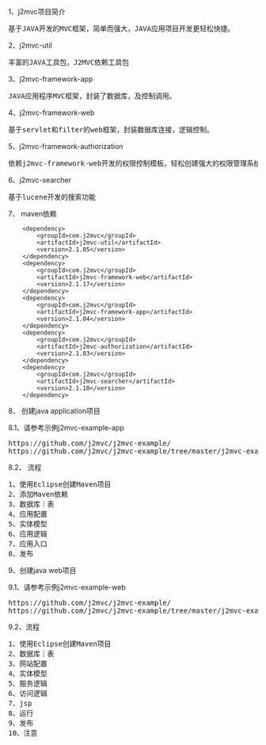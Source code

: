 1、j2mvc项目简介
<pre>
基于JAVA开发的MVC框架，简单而强大，JAVA应用项目开发更轻松快捷。
</pre>

2、j2mvc-util
<pre>
丰富的JAVA工具包，J2MVC依赖工具包
</pre>

3、j2mvc-framework-app
<pre>
JAVA应用程序MVC框架，封装了数据库，及控制调用。
</pre>

4、j2mvc-framework-web
<pre>
基于servlet和filter的web框架，封装数据库连接，逻辑控制。
</pre>

5、j2mvc-framework-authorization
<pre>
依赖j2mvc-framework-web开发的权限控制模板，轻松创建强大的权限管理系统
</pre>

6、j2mvc-searcher
<pre>
基于lucene开发的搜索功能
</pre>

7、 maven依赖

		<dependency>
			<groupId>com.j2mvc</groupId>
			<artifactId>j2mvc-util</artifactId>
			<version>2.1.05</version>
		</dependency>
		<dependency>
			<groupId>com.j2mvc</groupId>
			<artifactId>j2mvc-framework-web</artifactId>
			<version>2.1.17</version>
		</dependency>
		<dependency>
			<groupId>com.j2mvc</groupId>
			<artifactId>j2mvc-framework-app</artifactId>
			<version>2.1.04</version>
		</dependency>
		<dependency>
			<groupId>com.j2mvc</groupId>
			<artifactId>j2mvc-authorization</artifactId>
			<version>2.1.03</version>
		</dependency>
		<dependency>
			<groupId>com.j2mvc</groupId>
			<artifactId>j2mvc-searcher</artifactId>
			<version>2.1.10</version>
		</dependency>

8、 创建java application项目

8.1、请参考示例j2mvc-example-app
<pre>
https://github.com/j2mvc/j2mvc-example/
https://github.com/j2mvc/j2mvc-example/tree/master/j2mvc-example-app
</pre>

8.2、 流程
<pre>
1、使用Eclipse创建Maven项目
2、添加Maven依赖
3、数据库｜表
4、应用配置
5、实体模型
6、应用逻辑
7、应用入口
8、发布
</pre>
9、创建java web项目

9.1、请参考示例j2mvc-example-web
<pre>
https://github.com/j2mvc/j2mvc-example/
https://github.com/j2mvc/j2mvc-example/tree/master/j2mvc-example-web
</pre>

9.2、流程
<pre>
1、使用Eclipse创建Maven项目
2、数据库｜表
3、网站配置
4、实体模型
5、服务逻辑
6、访问逻辑
7、jsp
8、运行
9、发布
10、注意
</pre>
	


